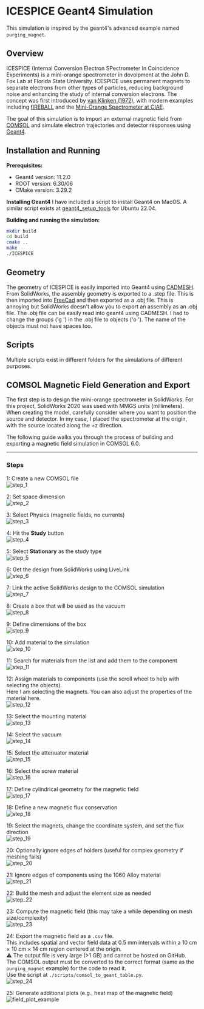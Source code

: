 # ICESPICE Geant4 Simulation

This simulation is inspired by the geant4's advanced example named `purging_magnet`.

## Overview
ICESPICE (Internal Conversion Electron SPectrometer In Coincidence Experiments) is a mini-orange spectrometer in devolpment at the John D. Fox Lab at Florida State University. ICESPICE uses permanent magnets to separate electrons from other types of particles, reducing background noise and enhancing the study of internal conversion electrons. The concept was first introduced by [van Klinken (1972)](https://doi.org/10.1016/0029-554X(72)90416-8), with modern examples including [fIREBALL](https://doi.org/10.1016/j.nima.2023.168288) and the [Mini-Orange Spectrometer at CIAE](https://iopscience.iop.org/article/10.1088/1674-1137/40/8/086002/pdf).

The goal of this simulation is to import an external magnetic field from [COMSOL](https://www.comsol.com) and simulate electron trajectories and detector responses using [Geant4](https://geant4.web.cern.ch).

## Installation and Running

**Prerequisites:**
- Geant4 version: 11.2.0
- ROOT version: 6.30/06
- CMake version: 3.29.2

**Installing Geant4**
I have included a script to install Geant4 on MacOS. A similar script exists at [geant4_setup_tools](https://github.com/eli-temanson/geant4_setup_tools) for Ubuntu 22.04.

**Building and running the simulation:**
```bash
mkdir build
cd build
cmake ..
make
./ICESPICE
```

## Geometry

The geometry of ICESPICE is easily imported into Geant4 using [CADMESH](https://github.com/christopherpoole/CADMesh). From SolidWorks, the assembly geometry is exported to a .step file. This is then imported into [FreeCad](https://www.freecad.org/) and then exported as a .obj file. This is annoying but SolidWorks doesn't allow you to export an assembly as an .obj file. The .obj file can be easily read into geant4 using CADMESH. I had to change the groups ('g ') in the .obj file to objects ('o '). The name of the objects must not have spaces too.

## Scripts

Multiple scripts exist in different folders for the simulations of different purposes.


## COMSOL Magnetic Field Generation and Export

The first step is to design the mini-orange spectrometer in SolidWorks. For this project, SolidWorks 2020 was used with MMGS units (millimeters). When creating the model, carefully consider where you want to position the source and detector. In my case, I placed the spectrometer at the origin, with the source located along the +z direction.  

The following guide walks you through the process of building and exporting a magnetic field simulation in COMSOL 6.0.  

---  
### Steps

1: Create a new COMSOL file  
![step_1](aux/step_1.PNG)  

2: Set space dimension  
![step_2](aux/step_2.PNG)  

3: Select Physics (magnetic fields, no currents)  
![step_3](aux/step_3.PNG)  

4: Hit the **Study** button  
![step_4](aux/step_4.PNG)  

5: Select **Stationary** as the study type  
![step_5](aux/step_5.PNG)  

6: Get the design from SolidWorks using LiveLink  
![step_6](aux/step_6.PNG)  

7: Link the active SolidWorks design to the COMSOL simulation  
![step_7](aux/step_7.PNG)  

8: Create a box that will be used as the vacuum  
![step_8](aux/step_8.PNG)  

9: Define dimensions of the box  
![step_9](aux/step_9.PNG)  

10: Add material to the simulation  
![step_10](aux/step_10.PNG)  

11: Search for materials from the list and add them to the component  
![step_11](aux/step_11.PNG)  

12: Assign materials to components (use the scroll wheel to help with selecting the objects).  
Here I am selecting the magnets. You can also adjust the properties of the material here.  
![step_12](aux/step_12.PNG)  

13: Select the mounting material  
![step_13](aux/step_13.PNG)  

14: Select the vacuum  
![step_14](aux/step_14.PNG)  

15: Select the attenuator material  
![step_15](aux/step_15.PNG)  

16: Select the screw material  
![step_16](aux/step_16.PNG)  

17: Define cylindrical geometry for the magnetic field  
![step_17](aux/step_17.PNG)  

18: Define a new magnetic flux conservation  
![step_18](aux/step_18.PNG)  

19: Select the magnets, change the coordinate system, and set the flux direction  
![step_19](aux/step_19.PNG)  

20: Optionally ignore edges of holders (useful for complex geometry if meshing fails)  
![step_20](aux/step_20.PNG)  

21: Ignore edges of components using the 1060 Alloy material  
![step_21](aux/step_21.PNG)  

22: Build the mesh and adjust the element size as needed  
![step_22](aux/step_22.PNG)  

23: Compute the magnetic field (this may take a while depending on mesh size/complexity)  
![step_23](aux/step_23.PNG)  

24: Export the magnetic field as a `.csv` file.  
This includes spatial and vector field data at 0.5 mm intervals within a 10 cm × 10 cm × 14 cm region centered at the origin.  
⚠️ The output file is very large (>1 GB) and cannot be hosted on GitHub.  
The COMSOL output must be converted to the correct format (same as the `purging_magnet` example) for the code to read it.  
Use the script at `./scripts/comsol_to_geant_table.py`.  
![step_24](aux/step_24.PNG)  

25: Generate additional plots (e.g., heat map of the magnetic field)  
![field_plot_example](aux/field_plot_example.PNG)  